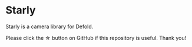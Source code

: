 # Starly

Starly is a camera library for Defold.

Please click the ☆ button on GitHub if this repository is useful. Thank you!